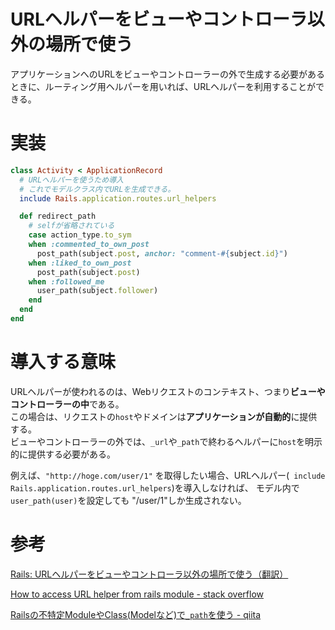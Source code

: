 # URLヘルパーをビューやコントローラ以外の場所で使う

アプリケーションへのURLをビューやコントローラーの外で生成する必要があるときに、ルーティング用ヘルパーを用いれば、URLヘルパーを利用することができる。

# 実装

```ruby
class Activity < ApplicationRecord
  # URLヘルパーを使うため導入
  # これでモデルクラス内でURLを生成できる。
  include Rails.application.routes.url_helpers

  def redirect_path
    # selfが省略されている
    case action_type.to_sym
    when :commented_to_own_post
      post_path(subject.post, anchor: "comment-#{subject.id}")
    when :liked_to_own_post
      post_path(subject.post)
    when :followed_me
      user_path(subject.follower)
    end
  end
end
```

# 導入する意味

URLヘルパーが使われるのは、Webリクエストのコンテキスト、つまり**ビューやコントローラーの中**である。  
この場合は、リクエストの`host`やドメインは**アプリケーションが自動的**に提供する。  
ビューやコントローラーの外では、`_url`や`_path`で終わるヘルパーに`host`を明示的に提供する必要がある。  

例えば、`"http://hoge.com/user/1"` を取得したい場合、URLヘルパー(` include Rails.application.routes.url_helpers`)を導入しなければ、
モデル内で`user_path(user)`を設定しても
"/user/1"しか生成されない。


# 参考

[Rails: URLヘルパーをビューやコントローラ以外の場所で使う（翻訳）](https://techracho.bpsinc.jp/hachi8833/2021_03_05/104476)

[How to access URL helper from rails module - stack overflow](https://stackoverflow.com/questions/6074831/how-to-access-url-helper-from-rails-module)

[Railsの不特定ModuleやClass(Modelなど)で`_path`を使う - qiita](https://qiita.com/jerrywdlee/items/f91c9ea01055cb74083c)